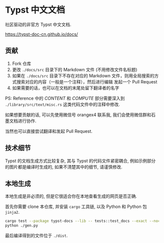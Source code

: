 # Typst 中文文档

社区驱动的非官方 Typst 中文文档.

https://typst-doc-cn.github.io/docs/


## 贡献

1. Fork 仓库
2. 更改 `./docs/src` 目录下的 Markdown 文件 (不用修改文件名标题)
3. 如果在 `./docs/src` 目录下不存在对应的 Markdown 文件，则用全局搜索的方式搜索对应的内容（一般是一个注释），然后进行编辑
发起一个 Pull Request
4. 如果需要的话，也可以在文档的末尾处留下翻译者的名字

PS: Reference 中的 *CONTENT* 和 *COMPUTE* 部分需要深入到 `./library/src/text/misc.rs` 这类代码文件中的注释中修改.

如果想要贡献的话, 可以先使用微信号 orangex4 联系我, 我们会使用微信群和石墨文档进行协作.

当然也可以直接尝试翻译和发起 Pull Request.


## 技术细节

Typst 的文档生成方式比较复杂, 其与 Typst 的代码文件紧密耦合, 例如示例部分的图片都是编译时生成的, 如果不清楚其中的细节, 请谨慎修改.


## 本地生成

本地生成是非必须的, 但是它很适合你在本地查看生成的网页是否正确.

首先你需要 clone 本仓库, 并安装 `cargo` 工具链, 以及 Python 和 Python 包 `jinja2`.

```sh
cargo test --package typst-docs --lib -- tests::test_docs --exact --nocapture
python ./gen.py
```

最后编译得到的文件位于 `./dist`.